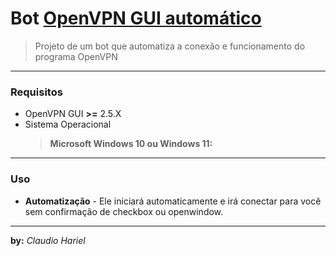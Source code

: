 # Bot [OpenVPN GUI automático](https://openvpn.net/community-downloads/)
> Projeto de um bot que automatiza a conexão e funcionamento do programa OpenVPN
***
### Requisitos
* OpenVPN GUI **>=** 2.5.X
* Sistema Operacional
  >**Microsoft Windows 10 ou Windows 11:**

***
### Uso
* **Automatização** - Ele iniciará automaticamente e irá conectar para você sem confirmação de checkbox ou openwindow.

***
**by:**
*Claudio Hariel*